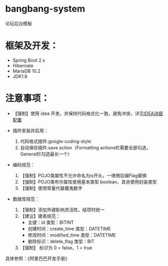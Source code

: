 # bangbang-system
论坛后台模板

# 框架及开发：
- Spring Boot 2.x
- Hibernate
- MariaDB 10.2
- JDK1.8

# 注意事项：
- 【强制】使用 idea 开发，并保持代码格式化一致，避免冲突，详见[IDEA详细配置](https://blog.csdn.net/qq_35221523/article/details/85239867)
- 插件安装并启用：
	1. 代码格式插件:google-coding-style
	2. 自动保存插件:save action（Formatting actions栏需要全部勾选，General栏勾选最长一个）
- 编码规范：
	1. 【强制】POJO类属性不允许命名为is开头，一律用后缀Flag替换
	2. 【强制】POJO类布尔属性使用基本类型 boolean，其余使用封装类型
	3. 【强制】使用常量代替魔鬼数字
	
- 数据库规范：
	1. 【强制】添加外键影响灵活性，结项时统一
	2. 【建议】建表规范：
		- 主键：id 类型：BITINT
		- 创建时间：create_time 类型：DATETIME
		- 修改时间：modified_time 类型：DATETIME
		- 删除标识：delete_flag 类型：BIT
	3. 【强制】 标识为 0 = false，1 = true

具体参照：《阿里巴巴开发手册》 

